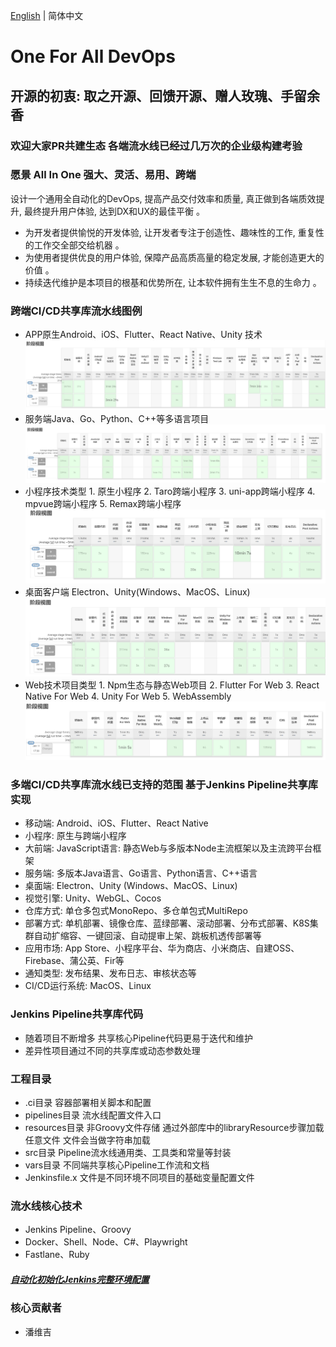 [English](./README.md) | 简体中文

# One For All DevOps

## 开源的初衷: 取之开源、回馈开源、赠人玫瑰、手留余香
### 欢迎大家PR共建生态 各端流水线已经过几万次的企业级构建考验

### 愿景 All In One 强大、灵活、易用、跨端

设计一个通用全自动化的DevOps, 提高产品交付效率和质量, 真正做到各端质效提升, 最终提升用户体验, 达到DX和UX的最佳平衡 。

- 为开发者提供愉悦的开发体验, 让开发者专注于创造性、趣味性的工作, 重复性的工作交全部交给机器 。
- 为使用者提供优良的用户体验, 保障产品高质高量的稳定发展, 才能创造更大的价值 。
- 持续迭代维护是本项目的根基和优势所在, 让本软件拥有生生不息的生命力 。

### 跨端CI/CD共享库流水线图例

- APP原生Android、iOS、Flutter、React Native、Unity 技术
  ![avatar](./docs/images/app.png)
- 服务端Java、Go、Python、C++等多语言项目
  ![avatar](./docs/images/img.png)
- 小程序技术类型 1. 原生小程序 2. Taro跨端小程序 3. uni-app跨端小程序 4. mpvue跨端小程序 5. Remax跨端小程序
  ![avatar](./docs/images/mini.png)
- 桌面客户端 Electron、Unity(Windows、MacOS、Linux)
  ![avatar](./docs/images/desktop.png)
- Web技术项目类型 1. Npm生态与静态Web项目 2. Flutter For Web 3. React Native For Web 4. Unity For Web 5. WebAssembly
  ![avatar](./docs/images/web.png)

### 多端CI/CD共享库流水线已支持的范围 基于Jenkins Pipeline共享库实现

- 移动端: Android、iOS、Flutter、React Native
- 小程序: 原生与跨端小程序
- 大前端: JavaScript语言: 静态Web与多版本Node主流框架以及主流跨平台框架
- 服务端: 多版本Java语言、Go语言、Python语言、C++语言
- 桌面端: Electron、Unity  (Windows、MacOS、Linux)
- 视觉引擎: Unity、WebGL、Cocos
- 仓库方式: 单仓多包式MonoRepo、多仓单包式MultiRepo
- 部署方式: 单机部署、镜像仓库、蓝绿部署、滚动部署、分布式部署、K8S集群自动扩缩容、一键回滚、自动提审上架、跳板机透传部署等
- 应用市场: App Store、小程序平台、华为商店、小米商店、自建OSS、Firebase、蒲公英、Fir等
- 通知类型: 发布结果、发布日志、审核状态等
- CI/CD运行系统: MacOS、Linux

### Jenkins Pipeline共享库代码

- 随着项目不断增多 共享核心Pipeline代码更易于迭代和维护
- 差异性项目通过不同的共享库或动态参数处理

### 工程目录

- .ci目录 容器部署相关脚本和配置
- pipelines目录 流水线配置文件入口
- resources目录 非Groovy文件存储 通过外部库中的libraryResource步骤加载任意文件 文件会当做字符串加载
- src目录 Pipeline流水线通用类、工具类和常量等封装
- vars目录 不同端共享核心Pipeline工作流和文档
- Jenkinsfile.x 文件是不同环境不同项目的基础变量配置文件

### 流水线核心技术

- Jenkins Pipeline、Groovy
- Docker、Shell、Node、C#、Playwright
- Fastlane、Ruby

##### [自动化初始化Jenkins完整环境配置](https://www.digitalocean.com/community/tutorials/how-to-automate-jenkins-setup-with-docker-and-jenkins-configuration-as-code)

### 核心贡献者

- 潘维吉
